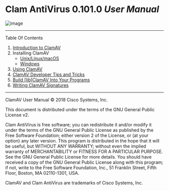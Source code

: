 # Clam AntiVirus 0.101.0 *User Manual*

![image](UserManual/images/demon.png)

---

Table Of Contents

1. [Introduction to ClamAV](UserManual/Introduction.md)
2. Installing ClamAV
    * [Unix/Linux/macOS](UserManual/Installation-Unix.md)
    * [Windows](UserManual/Installation-Windows.md)
3. [Using ClamAV](UserManual/Usage.md)
4. [ClamAV Developer Tips and Tricks](UserManual/development.md)
5. [Build \[lib\]ClamAV Into Your Programs](UserManual/libclamav.md)
6. [Writing ClamAV Signatures](UserManual/Signatures.md)

---

ClamAV User Manual © 2018 Cisco Systems, Inc.

This document is distributed under the terms of the GNU General Public License v2.

Clam AntiVirus is free software; you can redistribute it and/or modify it under the terms of the GNU General Public License as published by the Free Software Foundation; either version 2 of the License, or (at your option) any later version. This program is distributed in the hope that it will be useful, but WITHOUT ANY WARRANTY; without even the implied warranty of MERCHANTABILITY or FITNESS FOR A PARTICULAR PURPOSE. See the GNU General Public License for more details. You should have received a copy of the GNU General Public License along with this program; if not, write to the Free Software Foundation, Inc., 51 Franklin Street, Fifth Floor, Boston, MA 02110-1301, USA.

ClamAV and Clam AntiVirus are trademarks of Cisco Systems, Inc.
